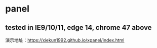 # panel

tested in IE9/10/11, edge 14, chrome 47 above
---
演示地址：https://xiekun1992.github.io/xpanel/index.html
